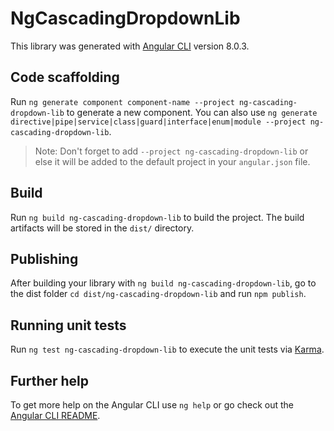 # NgCascadingDropdownLib

This library was generated with [Angular CLI](https://github.com/angular/angular-cli) version 8.0.3.

## Code scaffolding

Run `ng generate component component-name --project ng-cascading-dropdown-lib` to generate a new component. You can also use `ng generate directive|pipe|service|class|guard|interface|enum|module --project ng-cascading-dropdown-lib`.
> Note: Don't forget to add `--project ng-cascading-dropdown-lib` or else it will be added to the default project in your `angular.json` file. 

## Build

Run `ng build ng-cascading-dropdown-lib` to build the project. The build artifacts will be stored in the `dist/` directory.

## Publishing

After building your library with `ng build ng-cascading-dropdown-lib`, go to the dist folder `cd dist/ng-cascading-dropdown-lib` and run `npm publish`.

## Running unit tests

Run `ng test ng-cascading-dropdown-lib` to execute the unit tests via [Karma](https://karma-runner.github.io).

## Further help

To get more help on the Angular CLI use `ng help` or go check out the [Angular CLI README](https://github.com/angular/angular-cli/blob/master/README.md).
